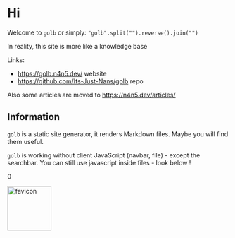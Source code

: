 <!--
Created by Its-Just-Nans - https://github.com/Its-Just-Nans
Copyright Its-Just-Nans
--->

# Hi

Welcome to `golb` or simply: `"golb".split("").reverse().join("")`

In reality, this site is more like a knowledge base

Links:

- <https://golb.n4n5.dev/> website
- <https://github.com/Its-Just-Nans/golb> repo

Also some articles are moved to <https://n4n5.dev/articles/>

## Information

`golb` is a static site generator, it renders Markdown files. Maybe you will find them useful.

`golb` is working without client JavaScript (navbar, file) - except the searchbar. You can still use javascript inside files - look below !

<p id="a">0</p>
<script>
    let a = 1;
    setInterval(() => {
        document.getElementById("a").innerHTML = a;
        a++;
    }, 1000);
</script>

<img src="/favicon.png" alt="favicon" width="100" height="100" />
